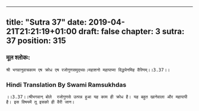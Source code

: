 
---
title: "Sutra 37"
date: 2019-04-21T21:21:19+01:00
draft: false
chapter: 3
sutra: 37
position: 315
---
### मूल श्लोकः:
```
श्री भगवानुवाचकाम एष क्रोध एष रजोगुणसमुद्भवः।महाशनो महापाप्मा विद्ध्येनमिह वैरिणम्।।3.37।।

```

### Hindi Translation By Swami Ramsukhdas
```
।।3.37।।श्रीभगवान् बोले  रजोगुणसे उत्पन्न हुआ यह काम ही क्रोध है। यह बहुत खानेवाला और महापापी है। इस विषयमें तू इसको ही वैरी जान। 

```

